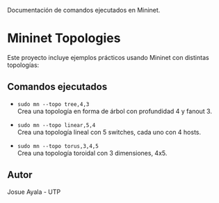 Documentación de comandos ejecutados en Mininet.

# Mininet Topologies

Este proyecto incluye ejemplos prácticos usando Mininet con distintas topologías:

## Comandos ejecutados

- `sudo mn --topo tree,4,3`  
  Crea una topología en forma de árbol con profundidad 4 y fanout 3.

- `sudo mn --topo linear,5,4`  
  Crea una topología lineal con 5 switches, cada uno con 4 hosts.

- `sudo mn --topo torus,3,4,5`  
  Crea una topología toroidal con 3 dimensiones, 4x5.

## Autor

Josue Ayala - UTP
